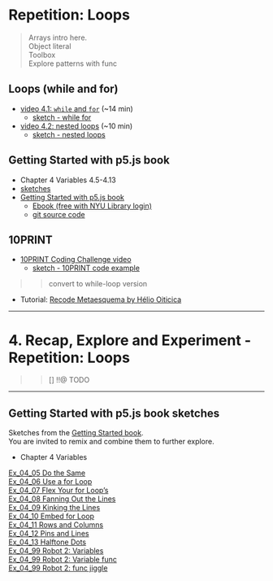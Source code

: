 # Repetition: Loops

> Arrays intro here.  
> Object literal  
> Toolbox  
> Explore patterns with func

<!-- Relocate from objects -->
<!-- ## Arrays

* [video - 7.1 What is an array?](https://thecodingtrain.com/beginners/p5js/7.1-what-is-an-array.html) (~14 min)  
    - [sketch - click for next word](https://editor.p5js.org/codingtrain/sketches/DmwVbhOZ)

* [video - 7.2 Arrays and loops](https://thecodingtrain.com/beginners/p5js/7.2-arrays-loops.html) (~9 min)  
  - [sketch - circles from array](https://editor.p5js.org/codingtrain/sketches/ZnPevren) -->
  <!-- !!@ Update to use let -->


<!-- 
https://docs.google.com/document/d/117Uk1eSS9yzf-H35RXndyp2o3l9c-w95cs7Cum79QN0/edit
JHT Week 4 Worksheet
 -->

## Loops (while and for)
* [video 4.1: `while` and `for`](https://thecodingtrain.com/beginners/p5js/4.1-while-for.html
) (~14 min)
  * [sketch - while for ](https://editor.p5js.org/codingtrain/sketches/1B6jhzI6)
* [video 4.2: nested loops](https://thecodingtrain.com/beginners/p5js/4.2-nested-loops.html) (~10 min)
  * [sketch - nested loops](https://editor.p5js.org/codingtrain/sketches/nxJTfiJd)

<!-- * [4.1: `while` and `for` - video tutorial](https://www.youtube.com/watch?v=cnRD9o6odjk&list=PLRqwX-V7Uu6Zy51Q-x9tMWIv9cueOFTFA&index=14) -->
<!-- * [4.2: nested loops - video tutorial](https://www.youtube.com/watch?v=1c1_TMdf8b8&list=PLRqwX-V7Uu6Zy51Q-x9tMWIv9cueOFTFA&index=15) -->


<!-- ## Getting Started with p5.js book
*  Chapter 4.5-4.13 of [Getting Started with p5.js book](http://amzn.to/2ckixCW) | [Ebook (free with NYU Library login)](https://ebookcentral.proquest.com/lib/nyulibrary-ebooks/detail.action?docID=4333728) | [Code](https://github.com/lmccart/gswp5.js-code) -->
## Getting Started with p5.js book
*  Chapter 4 Variables 4.5-4.13
  * [sketches](https://editor.p5js.org/jht1493/collections/yH3IYcxzz)
  * [Getting Started with p5.js book](http://amzn.to/2ckixCW) 
    * [Ebook (free with NYU Library login)](https://ebookcentral.proquest.com/lib/nyulibrary-ebooks/detail.action?docID=4333728) 
    * [git source code](https://github.com/lmccart/gswp5.js-code)


## 10PRINT
* [10PRINT Coding Challenge video](https://youtu.be/bEyTZ5ZZxZs)
  * [sketch - 10PRINT code example](https://editor.p5js.org/icm/sketches/rkHKL962)
<!-- >> !!@ Does NOT use for loop -->
>> convert to while-loop version

* Tutorial: [Recode Metaesquema by Hélio Oiticica](https://github.com/itpresidents/icm-help-sessions-2020/blob/master/session-04/session-04-example.md)

-------------------------------------------------------------------------------
# 4. Recap, Explore and Experiment - Repetition: Loops

>> [] !!@ TODO
<!-- >> read out ui -->
<!-- >> save canvas -->

-------------------------------------------------------------------------------
## Getting Started with p5.js book sketches

Sketches from the [Getting Started book](http://amzn.to/2ckixCW).  
You are invited to remix and combine them to further explore.
 
- Chapter 4 Variables

[Ex_04_05 Do the Same](https://editor.p5js.org/jht1493/sketches/nUqcuwlY9)  
[Ex_04_06 Use a for Loop](https://editor.p5js.org/jht1493/sketches/h0eBcXsIC)  
[Ex_04_07 Flex Your for Loop’s](https://editor.p5js.org/jht1493/sketches/oVh1WhBVI)  
[Ex_04_08 Fanning Out the Lines](https://editor.p5js.org/jht1493/sketches/Zxxj1cjH9)  
[Ex_04_09 Kinking the Lines](https://editor.p5js.org/jht1493/sketches/o_7ocEFZ8)  
[Ex_04_10 Embed for Loop](https://editor.p5js.org/jht1493/sketches/bFe6Hk45R)  
[Ex_04_11 Rows and Columns](https://editor.p5js.org/jht1493/sketches/SemvF_Fht)  
[Ex_04_12 Pins and Lines](https://editor.p5js.org/jht1493/sketches/u15OM3OHP)  
[Ex_04_13 Halftone Dots](https://editor.p5js.org/jht1493/sketches/GO50HlzHN)  
[Ex_04_99 Robot 2: Variables](https://editor.p5js.org/jht1493/sketches/mJ_X4q47O)  
[Ex_04_99 Robot 2: Variable func](https://editor.p5js.org/jht1493/sketches/cyyCJGXOz)  
[Ex_04_99 Robot 2: func jiggle](https://editor.p5js.org/jht1493/sketches/D3QUVpQhx)  
